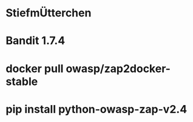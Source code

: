 # StiefmÜtterchen
# Bandit 1.7.4
# docker pull owasp/zap2docker-stable
# pip install python-owasp-zap-v2.4